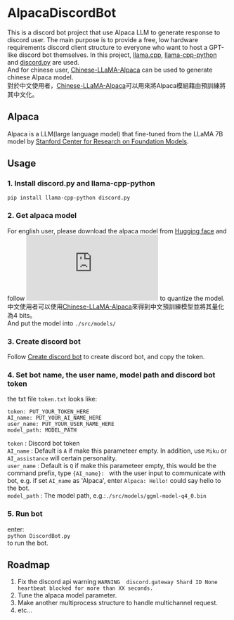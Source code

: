 # AlpacaDiscordBot
This is a discord bot project that use Alpaca LLM to generate response to discord user. The main purpose is to provide a free, low hardware requirements discord client structure to everyone who want to host a GPT-like discord bot themselves. In this project, [llama.cpp](https://github.com/ggerganov/llama.cpp#instruction-mode-with-alpaca), [llama-cpp-python](https://github.com/abetlen/llama-cpp-python) and [discord.py](https://discordpy.readthedocs.io/en/stable/) are used.  
And for chinese user, [Chinese-LLaMA-Alpaca](https://github.com/ymcui/Chinese-LLaMA-Alpaca) can be used to generate chinese Alpaca model.  
對於中文使用者，[Chinese-LLaMA-Alpaca](https://github.com/ymcui/Chinese-LLaMA-Alpaca)可以用來將Alpaca模組藉由預訓練將其中文化。  

## Alpaca 
Alpaca is a LLM(large language model) that fine-tuned from the LLaMA 7B model by [Stanford Center for Research on Foundation Models](https://crfm.stanford.edu/2023/03/13/alpaca.html).  

## Usage
### 1. Install discord.py and llama-cpp-python
``pip install llama-cpp-python discord.py``  
### 2. Get alpaca model
For english user, please download the alpaca model from [Hugging face](https://huggingface.co/models?other=alpaca) and follow ![llama.cpp](https://github.com/ggerganov/llama.cpp#instruction-mode-with-alpaca) to quantize the model.  
中文使用者可以使用[Chinese-LLaMA-Alpaca](https://github.com/ymcui/Chinese-LLaMA-Alpaca)來得到中文預訓練模型並將其量化為4 bits。  
And put the model into ``./src/models/ ``   
### 3. Create discord bot
Follow [Create discord bot](https://discordpy.readthedocs.io/en/stable/discord.html) to create discord bot, and copy the token.  
### 4. Set bot name, the user name, model path and discord bot token
the txt file ```token.txt``` looks like:
```
token: PUT_YOUR_TOKEN_HERE
AI_name: PUT_YOUR_AI_NAME_HERE
user_name: PUT_YOUR_USER_NAME_HERE
model_path: MODEL_PATH
```
``token`` : Discord bot token  
``AI_name`` : Default is ``A`` if make this parameteer empty. In addition, use ``Miku`` or ``AI_assistance`` will certain personality.  
``user_name`` : Default is ``Q`` if make this parameteer empty, this would be the command prefix, type ``{AI_name}: `` with the user input to communicate with bot, e.g. if set ``AI_name`` as 'Alpaca', enter ``Alpaca: Hello!`` could say hello to the bot.  
``model_path`` : The model path, e.g.:``./src/models/ggml-model-q4_0.bin ``  
### 5. Run bot
enter:  
``python DiscordBot.py``   
to run the bot.  


## Roadmap
1. Fix the discord api warning ``WARNING  discord.gateway Shard ID None heartbeat blocked for more than XX seconds.``  
2. Tune the alpaca model parameter.  
3. Make another multiprocess structure to handle multichannel request.  
4. etc...  
